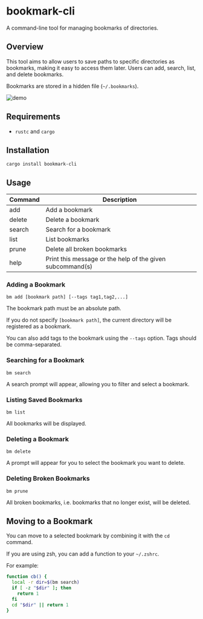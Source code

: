 # bookmark-cli

A command-line tool for managing bookmarks of directories. 

## Overview

This tool aims to allow users to save paths to specific directories as bookmarks, making it easy to access them later. 
Users can add, search, list, and delete bookmarks.

Bookmarks are stored in a hidden file (`~/.bookmarks`).

![demo](https://github.com/user-attachments/assets/c5a5f7ad-ce47-42a9-b5c9-b946c5db06b0)

## Requirements

- `rustc` and `cargo`

## Installation

```
cargo install bookmark-cli
```

## Usage

| Command | Description |
| --- | --- |
| add | Add a bookmark |
| delete | Delete a bookmark |
| search | Search for a bookmark |
| list | List bookmarks |
| prune| Delete all broken bookmarks |
| help | Print this message or the help of the given subcommand(s) |

### Adding a Bookmark

```
bm add [bookmark path] [--tags tag1,tag2,...]
```

The bookmark path must be an absolute path.

If you do not specify `[bookmark path]`, the current directory will be registered as a bookmark.

You can also add tags to the bookmark using the `--tags` option. Tags should be comma-separated.

### Searching for a Bookmark

```
bm search
```

A search prompt will appear, allowing you to filter and select a bookmark.

### Listing Saved Bookmarks

```
bm list
```

All bookmarks will be displayed.

### Deleting a Bookmark

```
bm delete
```

A prompt will appear for you to select the bookmark you want to delete.

### Deleting Broken Bookmarks

```
bm prune
```

All broken bookmarks, i.e. bookmarks that no longer exist, will be deleted.

## Moving to a Bookmark

You can move to a selected bookmark by combining it with the `cd` command.

If you are using zsh, you can add a function to your `~/.zshrc`. 

For example:

```sh
function cb() {
  local -r dir=$(bm search)
  if [ -z "$dir" ]; then
    return 1
  fi
  cd "$dir" || return 1
}
```

